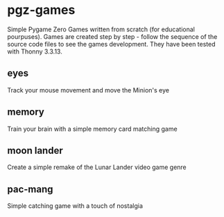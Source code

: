 # pgz-games
Simple Pygame Zero Games written from scratch (for educational pourpuses).
Games are created step by step - follow the sequence of the source code files to see the games development.
They have been tested with Thonny 3.3.13.

## eyes
Track your mouse movement and move the Minion's eye

## memory
Train your brain with a simple memory card matching game

## moon lander
Create a simple remake of the Lunar Lander video game genre

## pac-mang
Simple catching game with a touch of nostalgia
